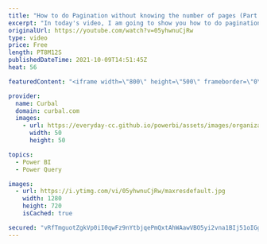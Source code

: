 ```yaml
---
title: "How to do Pagination without knowing the number of pages (Part 2) in Power Query | List.Generate"
excerpt: "In today's video, I am going to show you how to do pagination without knowing the number of pages that you need to paginate in the REST API and I will explain how list.generate works in Power Query.  Pagination Part 1: https://www.youtube.com/watch?v=g5bo_UAQjIE&ab_channel=Curbal  Chapters: 00:00 Intro"
originalUrl: https://youtube.com/watch?v=05yhwnuCjRw
type: video
price: Free
length: PT8M12S
publishedDateTime: 2021-10-09T14:51:45Z
heat: 56

featuredContent: "<iframe width=\"800\" height=\"500\" frameborder=\"0\" src=\"https://www.youtube.com/embed/05yhwnuCjRw\" allow=\"accelerometer; autoplay; encrypted-media; gyroscope; picture-in-picture\" allowfullscreen></iframe>"

provider:
  name: Curbal
  domain: curbal.com
  images:
    - url: https://everyday-cc.github.io/powerbi/assets/images/organizations/curbal.com-50x50.jpg
      width: 50
      height: 50

topics:
  - Power BI
  - Power Query

images:
  - url: https://i.ytimg.com/vi/05yhwnuCjRw/maxresdefault.jpg
    width: 1280
    height: 720
    isCached: true

secured: "vRfTmguotZgkVp0iI0qwFz9nYtbjqePmQxtAhWAawVBO5yi2vna1BIj51oIGgJS4bwI0bWPgdujoj3UAH3P7UcAzTFZYk15NloML+ooiTaHjQG4c3BiAj5BlixJV25ed7C0tZu95UWqDX2IdoYFw6iVZGnDiCHH22pCOwWqct9+9HufO6eh0qREC4EpIwhioWv31NKLoOtztli7ez9W/vesRF4j6J3IEp+cnFkHeh3a/er64Wbh8jt/P2j6tsNnJBrXXhW3sp6Uj2ScmJYtjTqDBbVwhZMPZ0nGtgx0+AC0nUBdbMRRvsYEBplpBcg8M9boXJhhYVHhFydWXrZD5Lyv1LpsE5xm59tfHuYquzQX00MlagBdCqomRtuYpYa8GAyoaACTOx9mNUDCJv3IyAh1fZpYpX5vwPJPJ+0ZQPDw=;aSWun8ETzGlAfTEBtala4A=="
---
```


